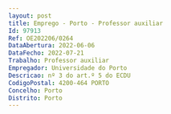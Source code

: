 ```yaml
--- 
layout: post
title: Emprego - Porto - Professor auxiliar
Id: 97913
Ref: OE202206/0264
DataAbertura: 2022-06-06
DataFecho: 2022-07-21
Trabalho: Professor auxiliar
Empregador: Universidade do Porto
Descricao: nº 3 do art.º 5 do ECDU
CodigoPostal: 4200-464 PORTO
Concelho: Porto
Distrito: Porto
--- 
```


